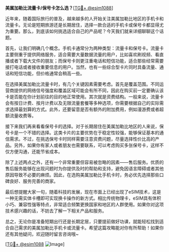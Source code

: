 **美属加勒比流量卡/保号卡怎么选？**[[TG💪+ @esim1088](https://t.me/s/esim1088)]

近年来，随着国际旅行的普及，越来越多的人开始关注美属加勒比地区的手机卡和流量卡。无论是短期旅游还是长期居住，选择一款合适的手机卡或保号卡都显得尤为重要。那么，到底该如何挑选适合自己的产品呢？今天我们就来详细聊聊这个话题。

首先，让我们明确几个概念。手机卡通常分为两种类型：流量卡和保号卡。流量卡主要侧重于提供网络服务，适合需要大量数据流量的用户，比如喜欢刷视频、看直播或者下载大文件的朋友；而保号卡则更注重电话和短信功能，适合那些经常需要接打电话或者接收重要信息的用户。当然，也有一些综合型卡片同时具备流量、通话和短信功能，但价格通常会稍高一些。

在选择美属加勒比流量卡时，有几个关键因素需要考虑。首先是覆盖范围。不同运营商提供的网络信号强度和覆盖区域可能会有所不同，因此在购买前一定要确认该卡是否能在你计划前往的目的地正常使用。其次就是资费结构。一般来说，流量卡会有按日计费、按月计费以及无限流量套餐等多种选项，你需要根据自己的实际需求选择最划算的方式。此外，还要留意是否有额外的附加费用，例如漫游费或者超额流量收费等。

接下来我们再来看看保号卡的选择。对于长期居住在美属加勒比地区的人来说，保号卡是一个不错的选择。这类卡片的主要优势在于稳定性较强，能够保证基本的通信需求。不过，在挑选保号卡时同样需要注意资费问题，尽量选择性价比高的产品。另外，如果你有家人或者朋友也需要联系，可以考虑购买多张保号卡，这样不仅方便沟通，还能节省成本。

除了上述两点之外，还有一个非常重要但容易被忽略的因素——售后服务。优质的售后服务能够在出现问题时为你提供及时的帮助和支持，避免因语言障碍或者其他原因导致不必要的麻烦。因此，在选购美属加勒比手机卡时，务必优先选择那些口碑良好、服务完善的商家。

最后想提醒大家一句，随着科技的发展，现在市面上已经出现了eSIM技术，这是一种无需实体卡槽即可实现换卡操作的新方式。相比传统物理卡，eSIM具有体积小巧、兼容性强等特点，非常适合频繁更换国家和地区的人群使用。如果你对这项技术感兴趣的话，不妨去了解一下相关产品和服务。

总之，无论你是准备短期出行还是长期定居，只要提前做好功课，就能轻松找到适合自己需求的美属加勒比手机卡或流量卡。希望这篇攻略能对你有所帮助！如果你还有其他疑问，欢迎随时留言咨询哦~

[[TG💪+ @esim1088](https://t.me/s/esim1088) ![Image](https://i.postimg.cc/4NQfJmqS/Snipaste-2025-05-13-00-14-12.png)]